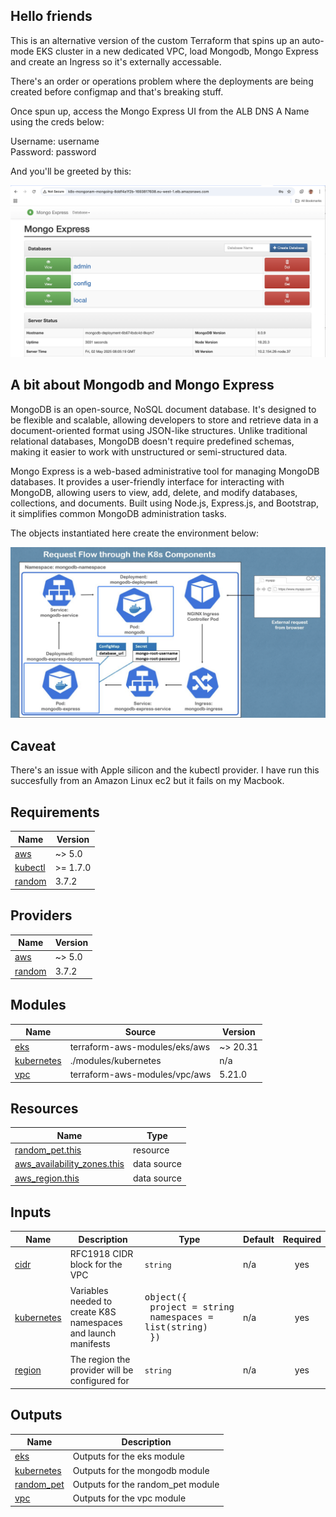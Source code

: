 ## Hello friends

This is an alternative version of the custom Terraform that spins up an auto-mode EKS cluster in a new dedicated VPC, load Mongodb, Mongo Express and create an Ingress so it's externally accessable.

There's an order or operations problem where the deployments are being created before configmap and that's breaking stuff.

Once spun up, access the Mongo Express UI from the ALB DNS A Name using the creds below:

Username: username  
Password: password

And you'll be greeted by this:

![Mongo Express UI](https://github.com/mrdavehill/AWS-Infrastructure-Capstone-Project/blob/capstone-version-1/images/UI.png)

## A bit about Mongodb and Mongo Express

MongoDB is an open-source, NoSQL document database. It's designed to be flexible and scalable, allowing developers to store and retrieve data in a document-oriented format using JSON-like structures. Unlike traditional relational databases, MongoDB doesn't require predefined schemas, making it easier to work with unstructured or semi-structured data. 

Mongo Express is a web-based administrative tool for managing MongoDB databases. It provides a user-friendly interface for interacting with MongoDB, allowing users to view, add, delete, and modify databases, collections, and documents. Built using Node.js, Express.js, and Bootstrap, it simplifies common MongoDB administration tasks.

The objects instantiated here create the environment below:

![Mongo EKS Environment](https://github.com/mrdavehill/AWS-Infrastructure-Capstone-Project/blob/capstone-version-1/images/Mongo.png)

## Caveat

There's an issue with Apple silicon and the kubectl provider. I have run this succesfully from an Amazon Linux ec2 but it fails on my Macbook. 

<!-- BEGIN_TF_DOCS -->
## Requirements

| Name | Version |
|------|---------|
| <a name="requirement_aws"></a> [aws](#requirement\_aws) | ~> 5.0 |
| <a name="requirement_kubectl"></a> [kubectl](#requirement\_kubectl) | >= 1.7.0 |
| <a name="requirement_random"></a> [random](#requirement\_random) | 3.7.2 |

## Providers

| Name | Version |
|------|---------|
| <a name="provider_aws"></a> [aws](#provider\_aws) | ~> 5.0 |
| <a name="provider_random"></a> [random](#provider\_random) | 3.7.2 |

## Modules

| Name | Source | Version |
|------|--------|---------|
| <a name="module_eks"></a> [eks](#module\_eks) | terraform-aws-modules/eks/aws | ~> 20.31 |
| <a name="module_kubernetes"></a> [kubernetes](#module\_kubernetes) | ./modules/kubernetes | n/a |
| <a name="module_vpc"></a> [vpc](#module\_vpc) | terraform-aws-modules/vpc/aws | 5.21.0 |

## Resources

| Name | Type |
|------|------|
| [random_pet.this](https://registry.terraform.io/providers/hashicorp/random/3.7.2/docs/resources/pet) | resource |
| [aws_availability_zones.this](https://registry.terraform.io/providers/hashicorp/aws/latest/docs/data-sources/availability_zones) | data source |
| [aws_region.this](https://registry.terraform.io/providers/hashicorp/aws/latest/docs/data-sources/region) | data source |

## Inputs

| Name | Description | Type | Default | Required |
|------|-------------|------|---------|:--------:|
| <a name="input_cidr"></a> [cidr](#input\_cidr) | RFC1918 CIDR block for the VPC | `string` | n/a | yes |
| <a name="input_kubernetes"></a> [kubernetes](#input\_kubernetes) | Variables needed to create K8S namespaces and launch manifests | <pre>object({<br/>    project    = string<br/>    namespaces = list(string)<br/>  })</pre> | n/a | yes |
| <a name="input_region"></a> [region](#input\_region) | The region the provider will be configured for | `string` | n/a | yes |

## Outputs

| Name | Description |
|------|-------------|
| <a name="output_eks"></a> [eks](#output\_eks) | Outputs for the eks module |
| <a name="output_kubernetes"></a> [kubernetes](#output\_kubernetes) | Outputs for the mongodb module |
| <a name="output_random_pet"></a> [random\_pet](#output\_random\_pet) | Outputs for the random\_pet module |
| <a name="output_vpc"></a> [vpc](#output\_vpc) | Outputs for the vpc module |
<!-- END_TF_DOCS -->
